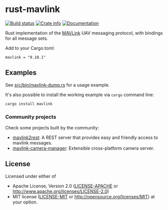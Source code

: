 # rust-mavlink

[![Build status](https://github.com/mavlink/rust-mavlink/actions/workflows/test.yml/badge.svg)](https://github.com/mavlink/rust-mavlink/actions/workflows/test.yml)
[![Crate info](https://img.shields.io/crates/v/mavlink.svg)](https://crates.io/crates/mavlink)
[![Documentation](https://docs.rs/mavlink/badge.svg)](https://docs.rs/mavlink)

Rust implementation of the [MAVLink](http://qgroundcontrol.org/mavlink/start) UAV messaging protocol,
with bindings for all message sets.

Add to your Cargo.toml:

```
mavlink = "0.10.1"
```

## Examples
See [src/bin/mavlink-dump.rs](src/bin/mavlink-dump.rs) for a usage example.

It's also possible to install the working example via `cargo` command line:
```sh
cargo install mavlink
```

### Community projects
Check some projects built by the community:
- [mavlink2rest](https://github.com/patrickelectric/mavlink2rest): A REST server that provides easy and friendly access to mavlink messages.
- [mavlink-camera-manager](https://github.com/patrickelectric/mavlink-camera-manager): Extensible cross-platform camera server.

## License

Licensed under either of
 * Apache License, Version 2.0 ([LICENSE-APACHE](LICENSE-APACHE) or http://www.apache.org/licenses/LICENSE-2.0)
 * MIT license ([LICENSE-MIT](LICENSE-MIT) or http://opensource.org/licenses/MIT)
at your option.

